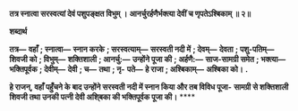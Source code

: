 **तत्र स्नात्वा सरस्वत्यां देवं पशुपङ्क्षत विभुम् ।** **आनर्चुरर्हणैर्भक्त्या देवीं च णृपतेऽश्बिकाम् ॥ २॥** 

**शब्दार्थ** 

**तत्र—** **वहाँ** **; स्नात्वा—** **स्नान करके** **; सरस्वत्याम्—** **सरस्वती नदी में** **; देवम्—** **देवता** **; पशु-पतिम्—** **शिवजी को** **; विभुम्—** **शक्तिशाली** **; आनर्चु:—** **उन्होंने पूजा की** **; अर्हणै:—** **साज-सामग्री समेत** **; भक्त्या—** **भक्तिपूर्वक** **; देवीम्—** **देवी** **; च—** **तथा** **; नृ-** **पते—** **हे राजा** **; अश्बिकाम्—** **अश्बिका को।** **.** 

**हे राजन्, वहाँ पहुँचने के बाद उन्होंने सरस्वती नदी में स्नान किया और तब विविध पूजा-** **सामग्री से शक्तिशाली शिवजी तथा उनकी पत्नी देवी अशि्बका की भक्तिपूर्वक पूजा की।** **** 